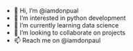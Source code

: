 - 👋 Hi, I’m @iamdonpual
- 👀 I’m interested in python development
- 🌱 I’m currently learning data science
- 💞️ I’m looking to collaborate on projects
- 📫 Reach me on @iamdonpaul 

<!---
iamdonpual/iamdonpual is a ✨ special ✨ repository because its `README.md` (this file) appears on your GitHub profile.
You can click the Preview link to take a look at your changes.
--->
